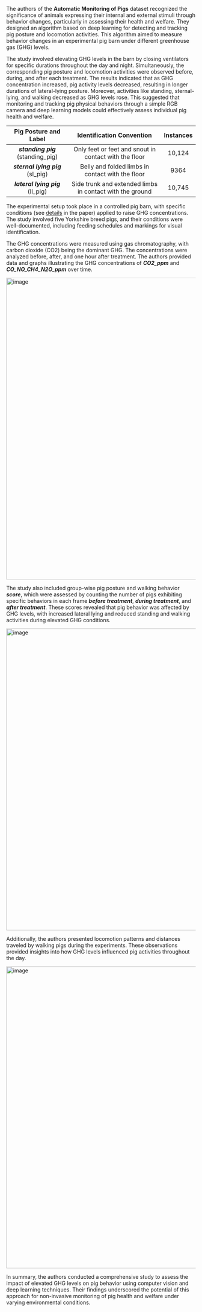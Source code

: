 The authors of the **Automatic Monitoring of Pigs** dataset recognized the significance of animals expressing their internal and external stimuli through behavior changes, particularly in assessing their health and welfare. They designed an algorithm based on deep learning for detecting and tracking pig posture and locomotion activities. This algorithm aimed to measure behavior changes in an experimental pig barn under different greenhouse gas (GHG) levels.

The study involved elevating GHG levels in the barn by closing ventilators for specific durations throughout the day and night. Simultaneously, the corresponding pig posture and locomotion activities were observed before, during, and after each treatment. The results indicated that as GHG concentration increased, pig activity levels decreased, resulting in longer durations of lateral-lying posture. Moreover, activities like standing, sternal-lying, and walking decreased as GHG levels rose. This suggested that monitoring and tracking pig physical behaviors through a simple RGB camera and deep learning models could effectively assess individual pig health and welfare.

|        Pig Posture and Label        |                Identification Convention                | Instances |
| :---------------------------------: | :------------------------------------------------------: | :-------: |
| ***standing pig*** (standing_pig) |  Only feet or feet and snout in contact with the floor  |  10,124  |
| ***sternal lying pig*** (sl_pig) |     Belly and folded limbs in contact with the floor     |   9364   |
| ***lateral lying pig*** (ll_pig) | Side trunk and extended limbs in contact with the ground |  10,745  |

The experimental setup took place in a controlled pig barn, with specific conditions (see [details](https://www.mdpi.com/2076-2615/11/11/3089/htm#) in the paper) applied to raise GHG concentrations. The study involved five Yorkshire breed pigs, and their conditions were well-documented, including feeding schedules and markings for visual identification. 

The GHG concentrations were measured using gas chromatography, with carbon dioxide (CO2) being the dominant GHG. The concentrations were analyzed before, after, and one hour after treatment. The authors provided data and graphs illustrating the GHG concentrations of ***CO2_ppm*** and ***CO_NO_CH4_N2O_ppm*** over time.

<img src="https://github.com/supervisely/supervisely/assets/78355358/11814d89-3581-4363-a169-3921dd22653f" alt="image" width="800">

The study also included group-wise pig posture and walking behavior ***score***, which were assessed by counting the number of pigs exhibiting specific behaviors in each frame ***before treatment***, ***during treatment***, and ***after treatment***. These scores revealed that pig behavior was affected by GHG levels, with increased lateral lying and reduced standing and walking activities during elevated GHG conditions.

<img src="https://github.com/supervisely/supervisely/assets/78355358/679ec616-e381-4517-9777-7685549380f5" alt="image" width="800">

Additionally, the authors presented locomotion patterns and distances traveled by walking pigs during the experiments. These observations provided insights into how GHG levels influenced pig activities throughout the day.

<img src="https://github.com/supervisely/supervisely/assets/78355358/526dc109-a609-458f-8ce9-754dae6b2a82" alt="image" width="800">

In summary, the authors conducted a comprehensive study to assess the impact of elevated GHG levels on pig behavior using computer vision and deep learning techniques. Their findings underscored the potential of this approach for non-invasive monitoring of pig health and welfare under varying environmental conditions.
